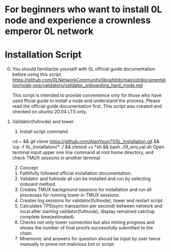 # For beginners who want to install 0L node and experience a crownless emperor 0L network

# Installation Script

0. You should familiarize yourself with 0L official guide documentation before using this script.
   https://github.com/0LNetworkCommunity/libra/blob/main/ol/documentation/node-ops/validators/validator_onboarding_hard_mode.md

   This script is intended to provide convenience only for those
   who have used fficial guide to install a node and understand the process.
   Please read the official guide documentation first.
   This script was created and checked on ubuntu 20.04 LTS only.
   
1. Validator(fullnode) and tower

    1) Install script command

    cd ~ && git clone https://github.com/AlanYoon71/0L_Installation.git && \cp -f 0L_Installation/* ./ && chmod +x *sh && bash ./0l_env_val.sh
     Open terminal input upper one line command at root home directory,
     and check TMUX sessions in another terminal

    2) Concept

    1. Faithfully followed official installation documentation.
     2. Validator and fullnode all can be installed and run
        by selecting onboard method.
     3. Creates TMUX background sessions for installation and
        run all processes for running tower in TMUX sessions.
     4. Creates log sessions for validator(fullnode),
        tower and restart script.
     5. Calculates TPS(sync transaction per second) between network
        and local after starting validator(fullnode),
        display remained catchup complete time(estimated).
     6. Checks not only tower connection but also mining progress and
        shows the number of final proofs successfully submitted to the chain.
     7. Mnemonic and answers for question should be input by user twice
        manually to prove not malicious bot or script.
